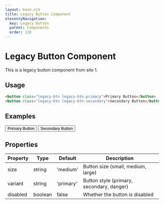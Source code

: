 ```yaml
---
layout: base.njk
title: Legacy Button Component
eleventyNavigation:
  key: Legacy Button
  parent: Components
  order: 110
---
```


# Legacy Button Component

This is a legacy button component from site 1.

## Usage

```html
<button class="legacy-btn legacy-btn-primary">Primary Button</button>
<button class="legacy-btn legacy-btn-secondary">Secondary Button</button>
```

## Examples

<div class="flex space-x-4 my-8">
  <button class="bg-blue-600 hover:bg-blue-700 text-white px-4 py-2 rounded">Primary Button</button>
  <button class="border border-blue-600 text-blue-600 hover:bg-blue-50 px-4 py-2 rounded">Secondary Button</button>
</div>

## Properties

| Property | Type | Default | Description |
|----------|------|---------|-------------|
| size | string | 'medium' | Button size (small, medium, large) |
| variant | string | 'primary' | Button style (primary, secondary, danger) |
| disabled | boolean | false | Whether the button is disabled |
